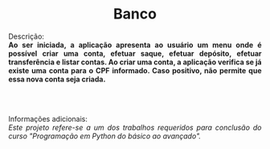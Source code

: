 <h1 align="center">Banco</h1>
<p align="justify">Descrição: <br><b>Ao ser iniciada, a aplicação apresenta ao usuário um menu onde é possível criar uma conta, efetuar saque, efetuar depósito, efetuar transferência e listar contas. Ao criar uma conta, a aplicação verifica se já existe uma conta para o CPF informado. Caso positivo, não permite que essa nova conta seja criada.</b></p>
<br><br>
<p align="justify">Informações adicionais: <br><i>Este projeto refere-se a um dos trabalhos requeridos para conclusão do curso "Programação em Python do básico ao avançado".</b></i>